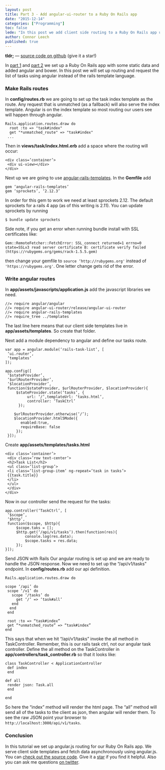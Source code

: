 ```yaml
---
layout: post
title: Part 3 - Add angular-ui-router to a Ruby On Rails app
date: "2015-12-14"
categories: ["Programming"]
toc: false
lede: "In this post we add client side routing to a Ruby On Rails app using Angular 1.x"
author: Connor Leech
published: true
---
```


**tldr;** — [source code on github](https://github.com/cleechtech/rails-task-list) (give it a star!)

In [part 1](http://connor11528.github.io/2015/12/02/Ruby-On-Rails-%E2%80%94-Introduction-for-the-total-n00b/) and [part 2](http://cleechtech.github.io/2015/12/04/Add-Angular-js-to-Ruby-on-Rails-app/) we set up a Ruby On Rails app with some static data and added angular and bower. In this post we will set up routing and request the list of tasks using angular instead of the rails template language.


### Make Rails routes

In **config/routes.rb** we are going to set up the task index template as the route. Any request that is unmatched (as a fallback) will also serve the index template. Angular is on the index template so most routing our users see will happen through angular.

```
Rails.application.routes.draw do
  root :to => "task#index"
  get "*unmatched_route" => "task#index"
 ...
```

Then in **views/task/index.html.erb** add a space where the routing will occur:

```
<div class=’container’>
 <div ui-view></div>
</div>
```

Next up we are going to use [angular-rails-templates](https://github.com/pitr/angular-rails-templates). In the **Gemfile** add

```
gem ‘angular-rails-templates’
gem ‘sprockets’, ‘2.12.3’
```

In order for this gem to work we need at least sprockets 2.12. The default sprockets for a rails 4 app (as of this writing is 2.11). You can update sprockets by running

```
$ bundle update sprockets
```

Side note, if you get an error when running bundle install with SSL certificates like:

```
Gem::RemoteFetcher::FetchError: SSL_connect returned=1 errno=0 state=SSLv3 read server certificate B: certificate verify failed (https://rubygems.org/gems/rack-1.5.5.gem)
```

then change your gemfile to `source ‘http://rubygems.org'` instead of `'https://rubygems.org'`. One letter change gets rid of the error.

### Write angular routes 

In **app/assets/javascripts/application.js** add the javascript libraries we need.

```
//= require angular/angular
//= require angular-ui-router/release/angular-ui-router
//= require angular-rails-templates
//= require_tree ../templates
```

The last line here means that our client side templates live in **app/assets/templates**. So create that folder.

Next add a module dependency to angular and define our tasks route.

```
var app = angular.module(‘rails-task-list’, [
 ‘ui.router’,
 ‘templates’
]);

app.config([
 ‘$stateProvider’, 
 ‘$urlRouterProvider’, 
 ‘$locationProvider’, 
 function($stateProvider, $urlRouterProvider, $locationProvider){
     $stateProvider.state(‘tasks’, {
          url: ‘/’,templateUrl: ‘tasks.html’,
          controller: ‘TaskCtrl’
      });

    $urlRouterProvider.otherwise(‘/’);
    $locationProvider.html5Mode({
       enabled:true,
       requireBase: false
     });
 }]);
```

Create **app/assets/templates/tasks.html**

```
<div class=’container’>
 <div class=’row text-center’>
 <h2>Task List</h2>
 <ul class=’list-group’>
 <li class=’list-group-item’ ng-repeat=’task in tasks’>
 {{task.title}}
 </li>
 </ul>
 </div>
</div>
```

Now in our controller send the request for the tasks:

```
app.controller(‘TaskCtrl’, [
 ‘$scope’,
 ‘$http’,
 function($scope, $http){
     $scope.taks = [];
     $http.get(‘/api/v1/tasks’).then(function(res){
         console.log(res.data);
         $scope.tasks = res.data;
     });
}]);
```

Send JSON with Rails Our angular routing is set up and we are ready to handle the JSON response. Now we need to set up the “/api/v1/tasks” endpoint. In **config/routes.rb** add our api definition.

```
Rails.application.routes.draw do

scope ‘/api’ do
 scope ‘/v1’ do
   scope ‘/tasks’ do
     get ‘/’ => ‘task#all’
   end
  end
 end

 root :to => “task#index”
 get “*unmatched_route” => “task#index”
end
```

This says that when we hit “/api/v1/tasks” invoke the all method in TaskController. Remember, this is our rails task ctrl, not our angular task controller. Define the all method on the TaskController in **app/controllers/task_controller.rb** so that it looks like:

```
class TaskController < ApplicationController
 def index
 end

def all
 render json: Task.all
 end

end
```

So here the “index” method will render the html page. The “all” method will send all of the tasks to the client as json, then angular will render them. To see the raw JSON point your browser to `http://localhost:3000/api/v1/tasks`.

### Conclusion

In this tutorial we set up angular.js routing for our Ruby On Rails app. We serve client side templates and fetch data asynchronously using angular.js. You can [check out the source code](https://github.com/cleechtech/rails-task-list). Give it a [star](https://github.com/cleechtech/rails-task-list/stargazers) if you find it helpful. Also you can ask me questions [on twitter](https://twitter.com/realjasonshark).